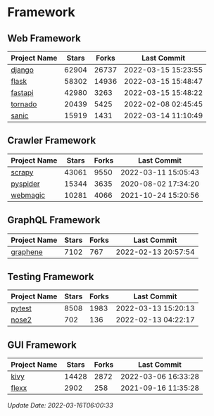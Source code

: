 # Framework

## Web Framework
| Project Name | Stars | Forks | Last Commit |
| ------------ | ----- | ----- | ----------- |
| [django](https://github.com/django/django) | 62904 | 26737 | 2022-03-15 15:23:55 |
| [flask](https://github.com/pallets/flask) | 58302 | 14936 | 2022-03-15 15:48:47 |
| [fastapi](https://github.com/tiangolo/fastapi) | 42980 | 3263 | 2022-03-15 15:48:22 |
| [tornado](https://github.com/tornadoweb/tornado) | 20439 | 5425 | 2022-02-08 02:45:45 |
| [sanic](https://github.com/sanic-org/sanic) | 15919 | 1431 | 2022-03-14 11:10:49 |

## Crawler Framework
| Project Name | Stars | Forks | Last Commit |
| ------------ | ----- | ----- | ----------- |
| [scrapy](https://github.com/scrapy/scrapy) | 43061 | 9550 | 2022-03-11 15:05:43 |
| [pyspider](https://github.com/binux/pyspider) | 15344 | 3635 | 2020-08-02 17:34:20 |
| [webmagic](https://github.com/code4craft/webmagic) | 10281 | 4066 | 2021-10-24 15:20:56 |

## GraphQL Framework
| Project Name | Stars | Forks | Last Commit |
| ------------ | ----- | ----- | ----------- |
| [graphene](https://github.com/graphql-python/graphene) | 7102 | 767 | 2022-02-13 20:57:54 |

## Testing Framework
| Project Name | Stars | Forks | Last Commit |
| ------------ | ----- | ----- | ----------- |
| [pytest](https://github.com/pytest-dev/pytest) | 8508 | 1983 | 2022-03-13 15:20:13 |
| [nose2](https://github.com/nose-devs/nose2) | 702 | 136 | 2022-02-13 04:22:17 |

## GUI Framework
| Project Name | Stars | Forks | Last Commit |
| ------------ | ----- | ----- | ----------- |
| [kivy](https://github.com/kivy/kivy) | 14428 | 2872 | 2022-03-06 16:33:28 |
| [flexx](https://github.com/flexxui/flexx) | 2902 | 258 | 2021-09-16 11:35:28 |

*Update Date: 2022-03-16T06:00:33*